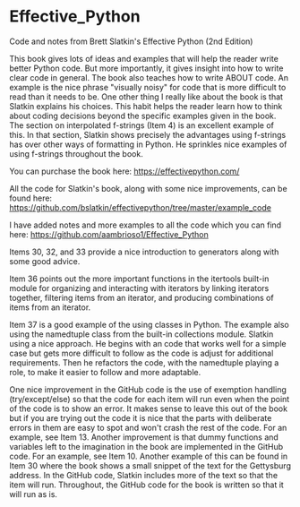 # Effective_Python
Code and notes from Brett Slatkin's Effective Python (2nd Edition)

This book gives lots of ideas and examples that will help the reader write better Python code.  But more importantly, it gives insight into how to write clear code in general.   The book also teaches how to write ABOUT code.   An example is the nice phrase "visually noisy" for code that is more difficult to read than it needs to be.  One other thing I really like about the book is that Slatkin explains his choices.  This habit helps the reader learn how to think about coding decisions beyond the specific examples given in the book.  The section on interpolated f-strings (Item 4) is an excellent example of this.   In that section, Slatkin shows precisely the advantages using f-strings has over other ways of formatting in Python.   He sprinkles nice examples of using f-strings throughout the book.    

You can purchase the book here:  https://effectivepython.com/

All the code for Slatkin's book, along with some nice improvements, can be found here: 
https://github.com/bslatkin/effectivepython/tree/master/example_code

I have added notes and more examples to all the code which you can find here:
https://github.com/aambrioso1/Effective_Python

Items 30, 32, and 33 provide a nice introduction to generators along with some good advice.

Item 36 points out the more important functions in the itertools built-in module for organizing and interacting with iterators by linking iterators together, filtering items from an iterator, and producing combinations of items from an iterator.

Item 37 is a good example of the using classes in Python.   The example also using the namedtuple class from the built-in collections module.   Slatkin using a nice approach.   He begins with an code that works well for a simple case but gets more difficult to follow as the code is adjust for additional requirements.  Then he refactors the code, with the namedtuple playing a role, to make it easier to follow and more adaptable.


One nice improvement in the GitHub code is the use of exemption handling (try/except/else) so that the code for each item will run even when the point of the code is to show an error.  It makes sense to leave this out of the book but if you are trying out the code it is nice that the parts with deliberate errors in them are easy to spot and won't crash the rest of the code.  For an example, see Item 13.  Another improvement is that dummy functions and variables left to the imagination in the book are implemented in the GitHub code.  For an example, see Item 10.  Another example of this can be found in Item 30 where the book shows a small snippet of the text for the Gettysburg address.   In the GitHub code, Slatkin includes more of the text so that the item will run.  Throughout, the GitHub code for the book is written so that it will run as is.